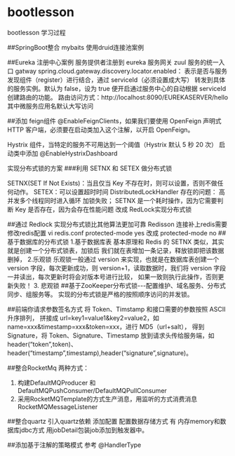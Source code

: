 # bootlesson
bootlesson 学习过程

##SpringBoot整合 mybaits 使用druid连接池案例

##Eureka 注册中心案例
服务提供者注册到 eureka
服务网关 zuul 服务的统一入口 gatway
 spring.cloud.gateway.discovery.locator.enabled：
表示是否与服务发现组件（register）进行结合，通过 serviceId（必须设置成大写）
转发到具体的服务实例。默认为 false，设为 true 便开启通过服务中心的自动根据 serviceId 创建路由的功能。
路由访问方式：http://localhost:8090/EUREKASERVER/hello
其中微服务应用名默认大写访问

##添加 feign组件 
@EnableFeignClients，如果我们要使用 OpenFeign 声明式 HTTP 客户端，必须要在启动类加入这个注解，以开启 OpenFeign。

Hystrix 组件，当特定的服务不可用达到一个阈值（Hystrix 默认 5 秒 20 次）
启动类中添加 @EnableHystrixDashboard

实现分布式锁的方案
###利用 SETNX 和 SETEX 做分布式锁

SETNX(SET If Not Exists)：当且仅当 Key 不存在时，则可以设置，否则不做任何动作。
SETEX：可以设置超时时间
DistributedLockHandler    存在的问题：
 高并发多个线程同时进入循环 加锁失败； 
SETNX 是一个耗时操作，因为它需要判断 Key 是否存在，因为会存在性能问题
改成 RedLock实现分布式锁

##通过 Redlock 实现分布式锁比其他算法更加可靠
Redisson  连接补上redis需要 修改redis配置
vi redis.conf
protected-mode yes 改成 protected-mode no
##基于数据库的分布式锁
1.基于数据库表
基本原理和 Redis 的 SETNX 类似，其实就是创建一个分布式锁表，加锁后
我们就在表增加一条记录，释放锁即把该数据删掉，
2.乐观锁
乐观锁一般通过 version 来实现，也就是在数据库表创建一个 version 字段，每次更新成功，则 version+1，读取数据时，我们将 version 字段一并读出，每次更新时将会对版本号进行比较，
如果一致则执行此操作，否则更新失败！
3. 悲观锁
##基于ZooKeeper分布式锁---配置维护、域名服务、分布式同步、组服务等。
实现的分布式锁是严格的按照顺序访问的并发锁。

##前端你请求参数签名方式
将 Token、Timstamp 和接口需要的参数按照 ASCII 升序排列，
拼接成 url=key1=value1&key2=value2，如 name=xxx&timestamp=xxx&token=xxx，进行 MD5（url+salt），
得到 Signature，将 Token、Signature、Timestamp 放到请求头传给服务端，如 header(“token”,token)、header(“timestamp”,timestamp),header(“signature”,signature)。

##整合RocketMq
两种方式：
1. 构建DefaultMQProducer 和DefaultMQPushConsumer/DefaultMQPullConsumer
2. 采用RocketMQTemplate的方式生产消息，用监听的方式消费消息RocketMQMessageListener 

##整合quartz
引入quartz依赖 添加配置 配置数据存储方式 有 内存memory和数据库jdbc方式
用jobDetail包装job添加到触发器中。
 
##添加基于注解的策略模式
参考 @HandlerType









